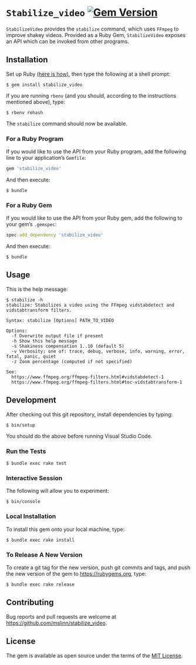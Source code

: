 # `Stabilize_video` [![Gem Version](https://badge.fury.io/rb/stabilize_video.svg)](https://badge.fury.io/rb/stabilize_video)

`StabilizeVideo` provides the `stabilize` command, which uses `FFmpeg` to improve shakey videos.
Provided as a Ruby Gem, `StabilizeVideo` exposes an API which can be invoked from other programs.


## Installation

Set up Ruby [(here is how)](https://www.mslinn.com/ruby/1000-ruby-setup.html),
then type the following at a shell prompt:


```shell
$ gem install stabilize_video
```

If you are running `rbenv` (and you should, according to the instructions mentioned above), type:

```shell
$ rbenv rehash
```

The  `stabilize` command should now be available.


### For a Ruby Program

If you would like to use the API from your Ruby program,
add the following line to your application&rsquo;s `Gemfile`:

```ruby
gem 'stabilize_video'
```

And then execute:

```shell
$ bundle
```


### For a Ruby Gem

If you would like to use the API from your Ruby gem,
 add the following to your gem&rsquo;s `.gemspec`:

```ruby
spec.add_dependency 'stabilize_video'
```

And then execute:

```shell
$ bundle
```


## Usage

This is the help message:

```shell
$ stabilize -h
stabilize: Stabilizes a video using the FFmpeg vidstabdetect and vidstabtransform filters.

Syntax: stabilize [Options] PATH_TO_VIDEO

Options:
  -f Overwrite output file if present
  -h Show this help message
  -s Shakiness compensation 1..10 (default 5)
  -v Verbosity; one of: trace, debug, verbose, info, warning, error, fatal, panic, quiet
  -z Zoom percentage (computed if not specified)

See:
  https://www.ffmpeg.org/ffmpeg-filters.html#vidstabdetect-1
  https://www.ffmpeg.org/ffmpeg-filters.html#toc-vidstabtransform-1
```


## Development

After checking out this git repository, install dependencies by typing:

```shell
$ bin/setup
```

You should do the above before running Visual Studio Code.


### Run the Tests

```shell
$ bundle exec rake test
```


### Interactive Session

The following will allow you to experiment:

```shell
$ bin/console
```


### Local Installation

To install this gem onto your local machine, type:

```shell
$ bundle exec rake install
```


### To Release A New Version

To create a git tag for the new version, push git commits and tags,
and push the new version of the gem to https://rubygems.org, type:

```shell
$ bundle exec rake release
```


## Contributing

Bug reports and pull requests are welcome at https://github.com/mslinn/stabilize_video.


## License

The gem is available as open source under the terms of the [MIT License](https://opensource.org/licenses/MIT).
